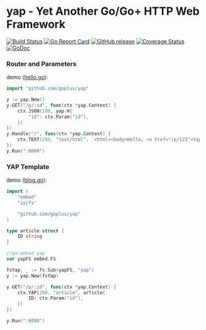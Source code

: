 yap - Yet Another Go/Go+ HTTP Web Framework
======

[![Build Status](https://github.com/goplus/yap/actions/workflows/go.yml/badge.svg)](https://github.com/goplus/yap/actions/workflows/go.yml)
[![Go Report Card](https://goreportcard.com/badge/github.com/goplus/yap)](https://goreportcard.com/report/github.com/goplus/yap)
[![GitHub release](https://img.shields.io/github/v/tag/goplus/yap.svg?label=release)](https://github.com/goplus/yap/releases)
[![Coverage Status](https://codecov.io/gh/goplus/yap/branch/main/graph/badge.svg)](https://codecov.io/gh/goplus/yap)
[![GoDoc](https://pkg.go.dev/badge/github.com/goplus/yap.svg)](https://pkg.go.dev/github.com/goplus/yap)

### Router and Parameters

demo ([hello.go](demo/hello/hello.go)):

```go
import "github.com/goplus/yap"

y := yap.New()
y.GET("/p/:id", func(ctx *yap.Context) {
	ctx.JSON(200, yap.H{
		"id": ctx.Param("id"),
	})
})
y.Handle("/", func(ctx *yap.Context) {
	ctx.TEXT(200, "text/html", `<html><body>Hello, <a href="/p/123">Yap</a>!</body></html>`)
})
y.Run(":8080")
```

### YAP Template

demo ([blog.go](demo/blog/blog.go)):

```go
import (
	"embed"
	"io/fs"

	"github.com/goplus/yap"
)

type article struct {
	ID string
}

//go:embed yap
var yapFS embed.FS

fsYap, _ := fs.Sub(yapFS, "yap")
y := yap.New(fsYap)

y.GET("/p/:id", func(ctx *yap.Context) {
	ctx.YAP(200, "article", article{
		ID: ctx.Param("id"),
	})
})

y.Run(":8080")
```
